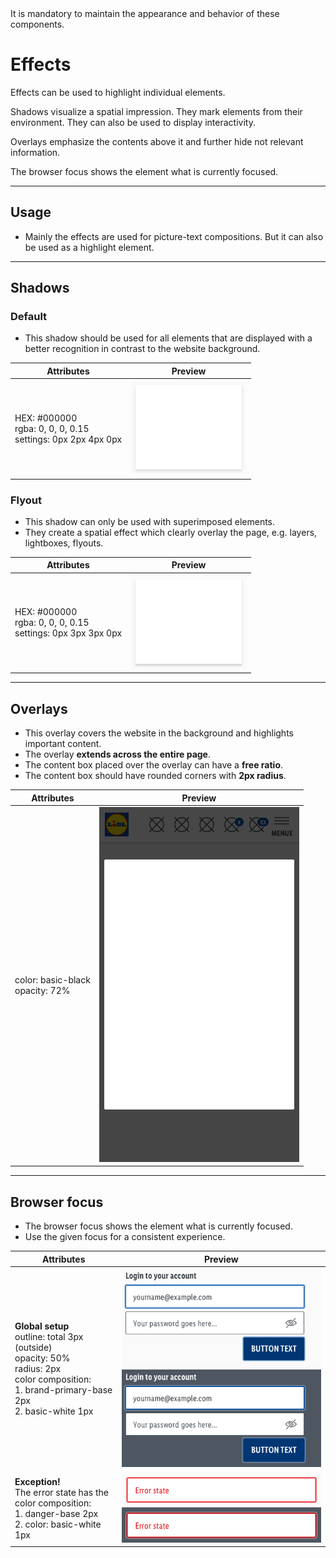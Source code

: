 <AlertWarning alertHeadline="Not modifiable">
It is mandatory to maintain the appearance and behavior of these components.
</AlertWarning>

# Effects

Effects can be used to highlight individual elements.

Shadows visualize a spatial impression. They mark elements from their environment. They can also be used to display interactivity.

Overlays emphasize the contents above it and further hide not relevant information.

The browser focus shows the element what is currently focused.

---

## Usage

- Mainly the effects are used for picture-text compositions. But it can also be used as a highlight element.

---

## Shadows

### Default

- This shadow should be used for all elements that are displayed with a better recognition in contrast to the website background.

| Attributes | Preview |
|---|---|
| HEX: #000000<br>rgba: 0, 0, 0, 0.15<br>settings: 0px 2px 4px 0px | ![shadow: default](assets/shadow-default@1x.png) |

### Flyout

- This shadow can only be used with superimposed elements.
- They create a spatial effect  which clearly overlay the page, e.g. layers, lightboxes, flyouts.

| Attributes | Preview |
|---|---|
| HEX: #000000<br>rgba: 0, 0, 0, 0.15<br>settings: 0px 3px 3px 0px | ![shadow: flyout](assets/shadow-default-flyout@1x.png) |

---

## Overlays

- This overlay covers the website in the background and highlights important content.
- The overlay **extends across the entire page**.
- The content box placed over the overlay can have a **free ratio**.
- The content box should have rounded corners with **2px radius**.

| Attributes | Preview |
|---|---|
| color: basic-black <br> opacity: 72% | ![overlay](assets/overlay@1x.png) |

---

## Browser focus

- The browser focus shows the element what is currently focused.
- Use the given focus for a consistent experience.

| Attributes | Preview |
|---|---|
| **Global setup**<br>outline: total 3px (outside)<br>opacity: 50% <br>radius: 2px<br>color composition: <br>1. brand-primary-base 2px <br>2. basic-white 1px | ![browser focus default](assets/browser-focus-default@1x.png) |
| **Exception!** <br> The error state has the <br>color composition: <br>1. danger-base 2px<br>2. color: basic-white 1px| ![browser focus error](assets/browser-focus-error@1x.png) |
